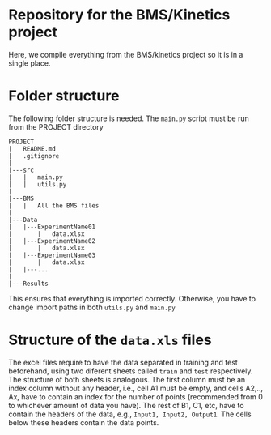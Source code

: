 # Repository for the BMS/Kinetics project
Here, we compile everything from the BMS/kinetics project so it is in a single place.

# Folder structure
The following folder structure is needed. The `main.py` script must be run from the PROJECT directory
```
PROJECT
|   README.md
|   .gitignore
|
|---src
|   |   main.py
|   |   utils.py
|
|---BMS
|   |   All the BMS files
|
|---Data
|   |---ExperimentName01
|       |   data.xlsx  
|   |---ExperimentName02
|       |   data.xlsx   
|   |---ExperimentName03
|       |   data.xlsx  
|   |---... 
|
|---Results
```

This ensures that everything is imported correctly. Otherwise, you have to change import paths in both ```utils.py``` and ```main.py```


# Structure of the `data.xls` files
The excel files require to have the data separated in training and test beforehand, using two diferent sheets called `train` and `test` respectively. The structure of both sheets is analogous. The first column must be an index column without any header, i.e., cell A1 must be empty, and cells A2,.., Ax, have to contain an index for the number of points (recommended from 0 to whichever amount of data you have). The rest of B1, C1, etc, have to contain the headers of the data, e.g., `Input1, Input2, Output1`. The cells below these headers contain the data points. 